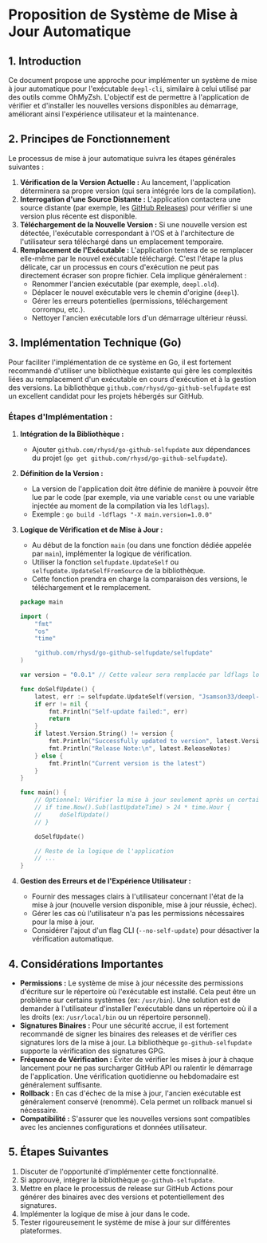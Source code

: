 # Proposition de Système de Mise à Jour Automatique

## 1. Introduction

Ce document propose une approche pour implémenter un système de mise à jour automatique pour l'exécutable `deepl-cli`, similaire à celui utilisé par des outils comme OhMyZsh. L'objectif est de permettre à l'application de vérifier et d'installer les nouvelles versions disponibles au démarrage, améliorant ainsi l'expérience utilisateur et la maintenance.

## 2. Principes de Fonctionnement

Le processus de mise à jour automatique suivra les étapes générales suivantes :

1.  **Vérification de la Version Actuelle :** Au lancement, l'application déterminera sa propre version (qui sera intégrée lors de la compilation).
2.  **Interrogation d'une Source Distante :** L'application contactera une source distante (par exemple, les [GitHub Releases](https://docs.github.com/en/repositories/releasing-projects-on-github/managing-releases-in-a-repository)) pour vérifier si une version plus récente est disponible.
3.  **Téléchargement de la Nouvelle Version :** Si une nouvelle version est détectée, l'exécutable correspondant à l'OS et à l'architecture de l'utilisateur sera téléchargé dans un emplacement temporaire.
4.  **Remplacement de l'Exécutable :** L'application tentera de se remplacer elle-même par le nouvel exécutable téléchargé. C'est l'étape la plus délicate, car un processus en cours d'exécution ne peut pas directement écraser son propre fichier. Cela implique généralement :
    *   Renommer l'ancien exécutable (par exemple, `deepl.old`).
    *   Déplacer le nouvel exécutable vers le chemin d'origine (`deepl`).
    *   Gérer les erreurs potentielles (permissions, téléchargement corrompu, etc.).
    *   Nettoyer l'ancien exécutable lors d'un démarrage ultérieur réussi.

## 3. Implémentation Technique (Go)

Pour faciliter l'implémentation de ce système en Go, il est fortement recommandé d'utiliser une bibliothèque existante qui gère les complexités liées au remplacement d'un exécutable en cours d'exécution et à la gestion des versions. La bibliothèque `github.com/rhysd/go-github-selfupdate` est un excellent candidat pour les projets hébergés sur GitHub.

### Étapes d'Implémentation :

1.  **Intégration de la Bibliothèque :**
    *   Ajouter `github.com/rhysd/go-github-selfupdate` aux dépendances du projet (`go get github.com/rhysd/go-github-selfupdate`).

2.  **Définition de la Version :**
    *   La version de l'application doit être définie de manière à pouvoir être lue par le code (par exemple, via une variable `const` ou une variable injectée au moment de la compilation via les `ldflags`).
    *   Exemple : `go build -ldflags "-X main.version=1.0.0"`

3.  **Logique de Vérification et de Mise à Jour :**
    *   Au début de la fonction `main` (ou dans une fonction dédiée appelée par `main`), implémenter la logique de vérification.
    *   Utiliser la fonction `selfupdate.UpdateSelf` ou `selfupdate.UpdateSelfFromSource` de la bibliothèque.
    *   Cette fonction prendra en charge la comparaison des versions, le téléchargement et le remplacement.

    ```go
    package main

    import (
    	"fmt"
    	"os"
    	"time"

    	"github.com/rhysd/go-github-selfupdate/selfupdate"
    )

    var version = "0.0.1" // Cette valeur sera remplacée par ldflags lors de la compilation

    func doSelfUpdate() {
    	latest, err := selfupdate.UpdateSelf(version, "Jsamson33/deepl-cli")
    	if err != nil {
    		fmt.Println("Self-update failed:", err)
    		return
    	}
    	if latest.Version.String() != version {
    		fmt.Println("Successfully updated to version", latest.Version)
    		fmt.Println("Release Note:\n", latest.ReleaseNotes)
    	} else {
    		fmt.Println("Current version is the latest")
    	}
    }

    func main() {
    	// Optionnel: Vérifier la mise à jour seulement après un certain délai ou avec un flag spécifique
    	// if time.Now().Sub(lastUpdateTime) > 24 * time.Hour {
    	//     doSelfUpdate()
    	// }

    	doSelfUpdate()

    	// Reste de la logique de l'application
    	// ...
    }
    ```

4.  **Gestion des Erreurs et de l'Expérience Utilisateur :**
    *   Fournir des messages clairs à l'utilisateur concernant l'état de la mise à jour (nouvelle version disponible, mise à jour réussie, échec).
    *   Gérer les cas où l'utilisateur n'a pas les permissions nécessaires pour la mise à jour.
    *   Considérer l'ajout d'un flag CLI (`--no-self-update`) pour désactiver la vérification automatique.

## 4. Considérations Importantes

*   **Permissions :** Le système de mise à jour nécessite des permissions d'écriture sur le répertoire où l'exécutable est installé. Cela peut être un problème sur certains systèmes (ex: `/usr/bin`). Une solution est de demander à l'utilisateur d'installer l'exécutable dans un répertoire où il a les droits (ex: `/usr/local/bin` ou un répertoire personnel).
*   **Signatures Binaires :** Pour une sécurité accrue, il est fortement recommandé de signer les binaires des releases et de vérifier ces signatures lors de la mise à jour. La bibliothèque `go-github-selfupdate` supporte la vérification des signatures GPG.
*   **Fréquence de Vérification :** Éviter de vérifier les mises à jour à chaque lancement pour ne pas surcharger GitHub API ou ralentir le démarrage de l'application. Une vérification quotidienne ou hebdomadaire est généralement suffisante.
*   **Rollback :** En cas d'échec de la mise à jour, l'ancien exécutable est généralement conservé (renommé). Cela permet un rollback manuel si nécessaire.
*   **Compatibilité :** S'assurer que les nouvelles versions sont compatibles avec les anciennes configurations et données utilisateur.

## 5. Étapes Suivantes

1.  Discuter de l'opportunité d'implémenter cette fonctionnalité.
2.  Si approuvé, intégrer la bibliothèque `go-github-selfupdate`.
3.  Mettre en place le processus de release sur GitHub Actions pour générer des binaires avec des versions et potentiellement des signatures.
4.  Implémenter la logique de mise à jour dans le code.
5.  Tester rigoureusement le système de mise à jour sur différentes plateformes.